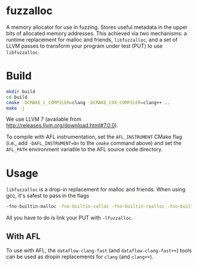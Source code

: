 # fuzzalloc

A memory allocator for use in fuzzing. Stores useful metadata in the upper
bits of allocated memory addresses. This achieved via two mechanisms: a runtime
replacement for malloc and friends, `libfuzzalloc`, and a set of
LLVM passes to transform your program under test (PUT) to use `libfuzzalloc`.

# Build

```bash
mkdir build
cd build
cmake -DCMAKE_C_COMPILER=clang -DCMAKE_CXX_COMPILER=clang++ ..
make -j
```

We use LLVM 7 (available from http://releases.llvm.org/download.html#7.0.0).

To compile with AFL instrumentation, set the `AFL_INSTRUMENT` CMake flag (i.e.,
add `-DAFL_INSTRUMENT=On` to the `cmake` command above) and set the `AFL_PATH`
environment variable to the AFL source code directory.

# Usage

`libfuzzalloc` is a drop-in replacement for malloc and friends. When using
gcc, it's safest to pass in the flags

```bash
-fno-builtin-malloc -fno-builtin-calloc -fno-builtin-realloc -fno-builtin-free
```

All you have to do is link your PUT with `-lfuzzalloc`.

## With AFL

To use with AFL, the `dataflow-clang-fast` (and `dataflow-clang-fast++`) tools
can be used as dropin replacements for `clang` (and `clang++`).
